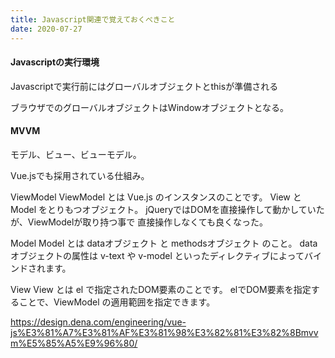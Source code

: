 ```yaml
---
title: Javascript関連で覚えておくべきこと
date: 2020-07-27
---
```


#### Javascriptの実行環境

Javascriptで実行前にはグローバルオブジェクトとthisが準備される

ブラウザでのグローバルオブジェクトはWindowオブジェクトとなる。

#### MVVM

モデル、ビュー、ビューモデル。

Vue.jsでも採用されている仕組み。

ViewModel
ViewModel とは Vue.js のインスタンスのことです。
View と Model をとりもつオブジェクト。
jQueryではDOMを直接操作して動かしていたが、ViewModelが取り持つ事で
直接操作しなくても良くなった。

Model
Model とは dataオブジェクト と methodsオブジェクト のこと。
dataオブジェクトの属性は v-text や v-model といったディレクティブによってバインドされます。

View
View とは el で指定されたDOM要素のことです。
elでDOM要素を指定することで、ViewModel の適用範囲を指定できます。

https://design.dena.com/engineering/vue-js%E3%81%A7%E3%81%AF%E3%81%98%E3%82%81%E3%82%8Bmvvm%E5%85%A5%E9%96%80/
